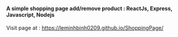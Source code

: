 #### A simple shopping page add/remove product : ReactJs, Express, Javascript, Nodejs
Visit page at : https://leminhbinh0209.github.io/ShoppingPage/
